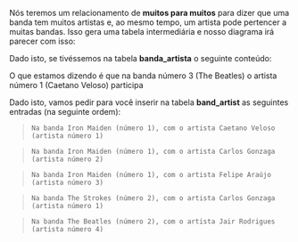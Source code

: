 Nós teremos um relacionamento de **muitos para muitos** para dizer que uma banda tem muitos artistas e, ao mesmo tempo, um artista pode pertencer a muitas bandas.
Isso gera uma tabela intermediária e nosso diagrama irá parecer com isso:

<div
  class='mu-erd'
  data-entities='{
    "bandas": {
      "id": {
        "type": "Integer",
        "pk": true
      },
      "nome": {
        "type": "Text"
      },
      "premios": {
        "type": "Text"
      }
    },
    "banda_artista": {
      "id": {
        "type": "Integer",
        "pk": true
      },
      "id_banda" : {
        "type": "Integer",
        "fk": {
          "to": { "entity": "bandas", "column": "id" },
          "type": "many_to_one"
        }
      },
      "id_artista" : {
        "type": "Integer",
        "fk": {
          "to": { "entity": "artistas", "column": "id" },
          "type": "many_to_one"
        }
      }
    },
    "artistas": {
      "id": {
        "type": "Integer",
        "pk": true
      },
      "nome": {
        "type": "Text"
      },
      "sobrenome": {
        "type": "Text"
      },
      "data_de_nascimento": {
        "type": "Date"
      }
    }
  }'>
</div>

Dado isto, se tivéssemos na tabela **banda_artista** o seguinte conteúdo:

<div
  class='mu-sql-table'
  data-name='banda_artista'
  data-columns='[{"name": "id", "pk": true}, "id_banda", "id_artista"]'
  data-rows='[
    [1, 3, 1]
  ]'>
</div>

O que estamos dizendo é que na banda número 3 (The Beatles) o artista número 1 (Caetano Veloso) participa

Dado isto, vamos pedir para você inserir na tabela **band_artist** as seguintes entradas (na seguinte ordem):

> ```
> Na banda Iron Maiden (número 1), com o artista Caetano Veloso (artista número 1)
> ```

> ```
> Na banda Iron Maiden (número 1), com o artista Carlos Gonzaga (artista número 2)
> ```

> ```
> Na banda Iron Maiden (número 1), com o artista Felipe Araújo (artista número 3)
> ```

> ```
> Na banda The Strokes (número 2), com o artista Carlos Gonzaga (artista número 1)
> ```

> ```
> Na banda The Beatles (número 2), com o artista Jair Rodrigues (artista número 4)
> ```